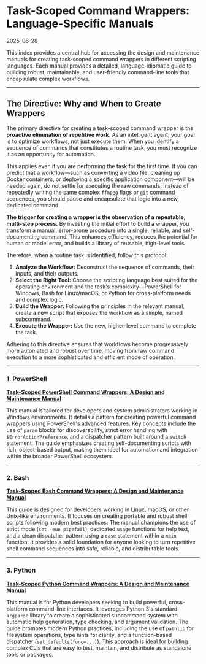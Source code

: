 # Task-Scoped Command Wrappers: Language-Specific Manuals
2025-06-28

This index provides a central hub for accessing the design and maintenance manuals for creating task-scoped command wrappers in different scripting languages. Each manual provides a detailed, language-idiomatic guide to building robust, maintainable, and user-friendly command-line tools that encapsulate complex workflows.

---

## The Directive: Why and When to Create Wrappers

The primary directive for creating a task-scoped command wrapper is the **proactive elimination of repetitive work**. As an intelligent agent, your goal is to optimize workflows, not just execute them. When you identify a sequence of commands that constitutes a routine task, you must recognize it as an opportunity for automation.

This applies even if you are performing the task for the first time. If you can predict that a workflow—such as converting a video file, cleaning up Docker containers, or deploying a specific application component—will be needed again, do not settle for executing the raw commands. Instead of repeatedly writing the same complex `ffmpeg` flags or `git` command sequences, you should pause and encapsulate that logic into a new, dedicated command.

**The trigger for creating a wrapper is the observation of a repeatable, multi-step process.** By investing the initial effort to build a wrapper, you transform a manual, error-prone procedure into a single, reliable, and self-documenting command. This enhances efficiency, reduces the potential for human or model error, and builds a library of reusable, high-level tools.

Therefore, when a routine task is identified, follow this protocol:
1.  **Analyze the Workflow:** Deconstruct the sequence of commands, their inputs, and their outputs.
2.  **Select the Right Tool:** Choose the scripting language best suited for the operating environment and the task's complexity—PowerShell for Windows, Bash for Linux/macOS, or Python for cross-platform needs and complex logic.
3.  **Build the Wrapper:** Following the principles in the relevant manual, create a new script that exposes the workflow as a simple, named subcommand.
4.  **Execute the Wrapper:** Use the new, higher-level command to complete the task.

Adhering to this directive ensures that workflows become progressively more automated and robust over time, moving from raw command execution to a more sophisticated and efficient mode of operation.

---

### 1. PowerShell

[**Task-Scoped PowerShell Command Wrappers: A Design and Maintenance Manual**](./task_scoped_powershell_command_wrappers_manual.md)

This manual is tailored for developers and system administrators working in Windows environments. It details a pattern for creating powerful command wrappers using PowerShell's advanced features. Key concepts include the use of `param` blocks for discoverability, strict error handling with `$ErrorActionPreference`, and a dispatcher pattern built around a `switch` statement. The guide emphasizes creating self-documenting scripts with rich, object-based output, making them ideal for automation and integration within the broader PowerShell ecosystem.

---

### 2. Bash

[**Task-Scoped Bash Command Wrappers: A Design and Maintenance Manual**](./task_scoped_bash_command_wrappers_manual.md)

This guide is designed for developers working in Linux, macOS, or other Unix-like environments. It focuses on creating portable and robust shell scripts following modern best practices. The manual champions the use of strict mode (`set -euo pipefail`), dedicated `usage` functions for help text, and a clean dispatcher pattern using a `case` statement within a `main` function. It provides a solid foundation for anyone looking to turn repetitive shell command sequences into safe, reliable, and distributable tools.

---

### 3. Python

[**Task-Scoped Python Command Wrappers: A Design and Maintenance Manual**](./task_scoped_python_command_wrappers_manual.md)

This manual is for Python developers seeking to build powerful, cross-platform command-line interfaces. It leverages Python 3's standard `argparse` library to create a sophisticated subcommand system with automatic help generation, type checking, and argument validation. The guide promotes modern Python practices, including the use of `pathlib` for filesystem operations, type hints for clarity, and a function-based dispatcher (`set_defaults(func=...)`). This approach is ideal for building complex CLIs that are easy to test, maintain, and distribute as standalone tools or packages.
